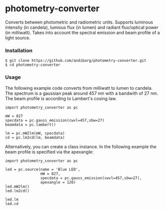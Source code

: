 # photometry-converter
Converts between photometric and radiometric units. Supports luminous intensity (in candela), lumious flux (in lumen) and radiant flux/optical power (in milliwatt). Takes into account the spectral emission and beam profile of a light source.

### Installation
```
$ git clone https://github.com/andibarg/photometry-converter.git
$ cd photometry-converter
```

### Usage
The following example code converts from milliwatt to lumen to candela. The spectrum is a gaussian peak around 457 nm with a bandwith of 27 nm. The beam profile is according to Lambert's cosing law.
```
import photometry_converter as pc

mW = 827
specdata = pc.gauss_emission(cwvl=457,sbw=27)
beamdata = pc.lambert()

lm = pc.mW2lm(mW, specdata)
cd = pc.lm2cd(lm, beamdata)
```
Alternatively, you can create a class instance. In the following example the beam profile is specified via the apexangle:
```
import photometry_converter as pc

led = pc.source(name = 'Blue LED',
                mW = 827,
                specdata = pc.gauss_emission(cwvl=457,sbw=27),
                apexangle = 120)
led.mW2lm()
led.lm2cd()

led.lm
led.cd
```
